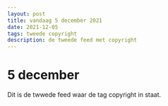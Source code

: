 ```yaml
---
layout: post
title: vandaag 5 december 2021
date: 2021-12-05
tags: tweede copyright
description: de tweede feed met copyright
---
```

# 5 december

Dit is de twwede feed waar de tag copyright in staat.
